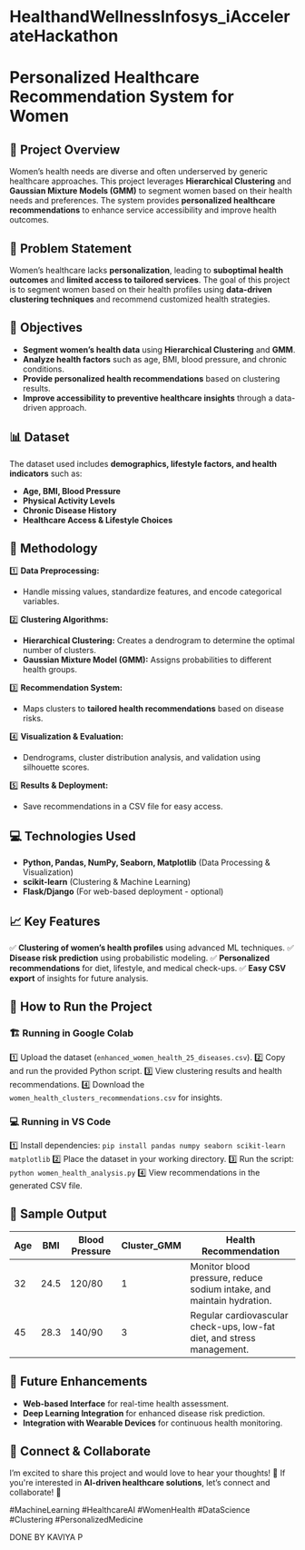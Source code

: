 # HealthandWellnessInfosys_iAccelerateHackathon
# Personalized Healthcare Recommendation System for Women

## 🚀 Project Overview
Women’s health needs are diverse and often underserved by generic healthcare approaches. This project leverages **Hierarchical Clustering** and **Gaussian Mixture Models (GMM)** to segment women based on their health needs and preferences. The system provides **personalized healthcare recommendations** to enhance service accessibility and improve health outcomes.

## 🔬 Problem Statement
Women’s healthcare lacks **personalization**, leading to **suboptimal health outcomes** and **limited access to tailored services**. The goal of this project is to segment women based on their health profiles using **data-driven clustering techniques** and recommend customized health strategies.

## 🎯 Objectives
- **Segment women’s health data** using **Hierarchical Clustering** and **GMM**.
- **Analyze health factors** such as age, BMI, blood pressure, and chronic conditions.
- **Provide personalized health recommendations** based on clustering results.
- **Improve accessibility to preventive healthcare insights** through a data-driven approach.

## 📊 Dataset
The dataset used includes **demographics, lifestyle factors, and health indicators** such as:
- **Age, BMI, Blood Pressure**
- **Physical Activity Levels**
- **Chronic Disease History**
- **Healthcare Access & Lifestyle Choices**

## 🔎 Methodology
1️⃣ **Data Preprocessing:**
   - Handle missing values, standardize features, and encode categorical variables.
   
2️⃣ **Clustering Algorithms:**
   - **Hierarchical Clustering:** Creates a dendrogram to determine the optimal number of clusters.
   - **Gaussian Mixture Model (GMM):** Assigns probabilities to different health groups.

3️⃣ **Recommendation System:**
   - Maps clusters to **tailored health recommendations** based on disease risks.

4️⃣ **Visualization & Evaluation:**
   - Dendrograms, cluster distribution analysis, and validation using silhouette scores.

5️⃣ **Results & Deployment:**
   - Save recommendations in a CSV file for easy access.

## 💻 Technologies Used
- **Python, Pandas, NumPy, Seaborn, Matplotlib** (Data Processing & Visualization)
- **scikit-learn** (Clustering & Machine Learning)
- **Flask/Django** (For web-based deployment - optional)

## 📈 Key Features
✅ **Clustering of women’s health profiles** using advanced ML techniques.
✅ **Disease risk prediction** using probabilistic modeling.
✅ **Personalized recommendations** for diet, lifestyle, and medical check-ups.
✅ **Easy CSV export** of insights for future analysis.

## 📌 How to Run the Project
### 🏗 Running in Google Colab
1️⃣ Upload the dataset (`enhanced_women_health_25_diseases.csv`).
2️⃣ Copy and run the provided Python script.
3️⃣ View clustering results and health recommendations.
4️⃣ Download the `women_health_clusters_recommendations.csv` for insights.

### 💻 Running in VS Code
1️⃣ Install dependencies: `pip install pandas numpy seaborn scikit-learn matplotlib`
2️⃣ Place the dataset in your working directory.
3️⃣ Run the script: `python women_health_analysis.py`
4️⃣ View recommendations in the generated CSV file.

## 📜 Sample Output
| Age | BMI  | Blood Pressure | Cluster_GMM | Health Recommendation |
|-----|------|---------------|-------------|------------------------|
| 32  | 24.5 | 120/80        | 1           | Monitor blood pressure, reduce sodium intake, and maintain hydration. |
| 45  | 28.3 | 140/90        | 3           | Regular cardiovascular check-ups, low-fat diet, and stress management. |

## 🎯 Future Enhancements
- **Web-based Interface** for real-time health assessment.
- **Deep Learning Integration** for enhanced disease risk prediction.
- **Integration with Wearable Devices** for continuous health monitoring.

## 📢 Connect & Collaborate
I’m excited to share this project and would love to hear your thoughts! 🚀 If you're interested in **AI-driven healthcare solutions**, let’s connect and collaborate! 🤝

#MachineLearning #HealthcareAI #WomenHealth #DataScience #Clustering #PersonalizedMedicine

DONE BY KAVIYA P
